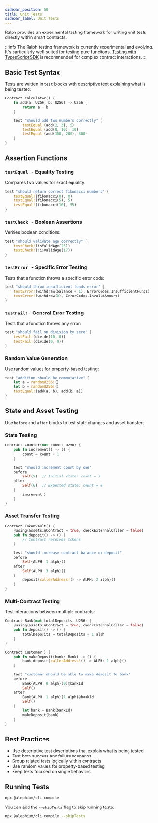 ```yaml
---
sidebar_position: 50
title: Unit Tests
sidebar_label: Unit Tests
---
```


Ralph provides an experimental testing framework for writing unit tests directly within smart contracts.

:::info
The Ralph testing framework is currently experimental and evolving. It's particularly well-suited for testing pure functions. [Testing with TypesScript SDK](/sdk/testing-and-debugging) is recommended for complex contract interactions.
:::

## Basic Test Syntax

Tests are written in `test` blocks with descriptive text explaining what is being tested:

```rust
Contract Calculator() {
    fn add(a: U256, b: U256) -> U256 {
        return a + b
    }

    test "should add two numbers correctly" {
        testEqual!(add(2, 3), 5)
        testEqual!(add(0, 10), 10)
        testEqual!(add(100, 200), 300)
    }
}
```

## Assertion Functions

### `testEqual!` - Equality Testing
Compares two values for exact equality:

```rust
test "should return correct fibonacci numbers" {
    testEqual!(fibonacci(0), 0)
    testEqual!(fibonacci(5), 5)
    testEqual!(fibonacci(10), 55)
}
```

### `testCheck!` - Boolean Assertions
Verifies boolean conditions:

```rust
test "should validate age correctly" {
    testCheck!(isValidAge(25))
    testCheck!(!isValidAge(17))
}
```

### `testError!` - Specific Error Testing
Tests that a function throws a specific error code:

```rust
test "should throw insufficient funds error" {
    testError!(withdraw(balance + 1), ErrorCodes.InsufficientFunds)
    testError!(withdraw(0), ErrorCodes.InvalidAmount)
}
```

### `testFail!` - General Error Testing
Tests that a function throws any error:

```rust
test "should fail on division by zero" {
    testFail!(divide(10, 0))
    testFail!(divide(0, 0))
}
```

### Random Value Generation
Use random values for property-based testing:

```rust
test "addition should be commutative" {
    let a = randomU256!()
    let b = randomU256!()
    testEqual!(add(a, b), add(b, a))
}
```

## State and Asset Testing

Use `before` and `after` blocks to test state changes and asset transfers.

### State Testing

```rust
Contract Counter(mut count: U256) {
    pub fn increment() -> () {
        count = count + 1
    }

    test "should increment count by one"
    before
        Self(5)  // Initial state: count = 5
    after
        Self(6)  // Expected state: count = 6
    {
        increment()
    }
}
```

### Asset Transfer Testing

```rust
Contract TokenVault() {
    @using(assetsInContract = true, checkExternalCaller = false)
    pub fn deposit() -> () {
        // Contract receives tokens
    }

    test "should increase contract balance on deposit"
    before
        Self{ALPH: 1 alph}()
    after
        Self{ALPH: 3 alph}()
    {
        deposit{callerAddress!() -> ALPH: 2 alph}()
    }
}
```

### Multi-Contract Testing

Test interactions between multiple contracts:

```rust
Contract Bank(mut totalDeposits: U256) {
    @using(assetsInContract = true, checkExternalCaller = false)
    pub fn deposit() -> () {
        totalDeposits = totalDeposits + 1 alph
    }
}

Contract Customer() {
    pub fn makeDeposit(bank: Bank) -> () {
        bank.deposit{callerAddress!() -> ALPH: 1 alph}()
    }

    test "customer should be able to make deposit to bank"
    before
        Bank{ALPH: 0 alph}(0)@bankId
        Self()
    after
        Bank{ALPH: 1 alph}(1 alph)@bankId
        Self()
    {
        let bank = Bank(bankId)
        makeDeposit(bank)
    }
}
```

## Best Practices

- Use descriptive test descriptions that explain what is being tested
- Test both success and failure scenarios
- Group related tests logically within contracts
- Use random values for property-based testing
- Keep tests focused on single behaviors

## Running Tests

```bash
npx @alephium/cli compile
```

You can add the `--skipTests` flag to skip running tests:

```bash
npx @alephium/cli compile --skipTests
```
